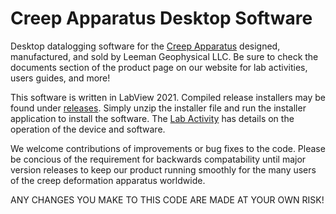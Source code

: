 # Creep Apparatus Desktop Software
Desktop datalogging software for the [Creep Apparatus](https://leemangeophysical.com/product/creep-deformation-apparatus/)
designed, manufactured, and sold by Leeman Geophysical LLC. Be sure to check the documents
section of the product page on our website for lab activities, users guides, and more!

This software is written in LabView 2021. Compiled release installers may be found under
[releases](https://github.com/LeemanGeophysicalLLC/Creep_Apparatus_Desktop_Software/releases).
Simply unzip the installer file and run the installer application to install the software.
The [Lab Activity](https://docs.google.com/document/d/1W3iEJtaS3IZBW6_7TTSE4s6wmuLl6XAKVrbR2w8l0BM/edit#heading=h.dj54izm0lwup)
has details on the operation of the device and software.

We welcome contributions of improvements or bug fixes to the code. Please be concious of the
requirement for backwards compatability until major version releases to keep our product
running smoothly for the many users of the creep deformation apparatus worldwide.

ANY CHANGES YOU MAKE TO THIS CODE ARE MADE AT YOUR OWN RISK!
